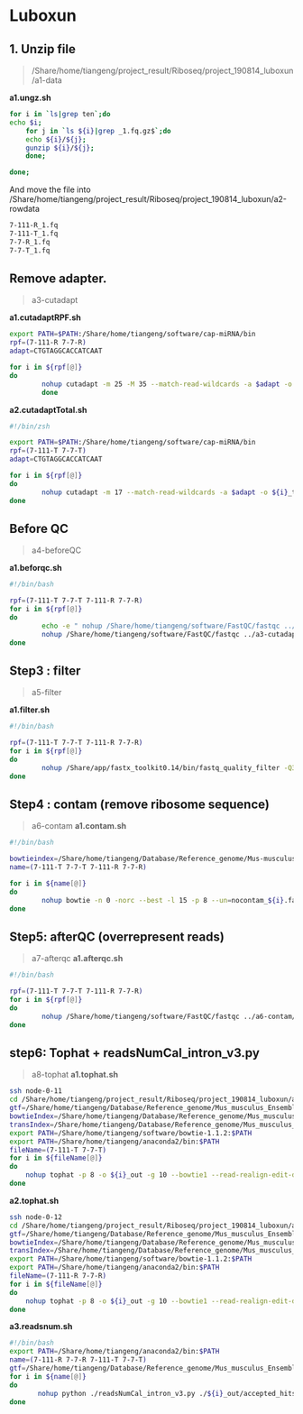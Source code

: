 # Luboxun

## 1. Unzip file

> /Share/home/tiangeng/project_result/Riboseq/project_190814_luboxun/a1-data

**a1.ungz.sh**
```sh
for i in `ls|grep ten`;do
echo $i;
    for j in `ls ${i}|grep _1.fq.gz$`;do
    echo ${i}/${j};
    gunzip ${i}/${j};
    done;

done;
```

And move the file into 
/Share/home/tiangeng/project_result/Riboseq/project_190814_luboxun/a2-rowdata
```sh
7-111-R_1.fq  
7-111-T_1.fq  
7-7-R_1.fq  
7-7-T_1.fq
```
## Remove adapter.

> a3-cutadapt

**a1.cutadaptRPF.sh**
```sh
export PATH=$PATH:/Share/home/tiangeng/software/cap-miRNA/bin
rpf=(7-111-R 7-7-R)
adapt=CTGTAGGCACCATCAAT

for i in ${rpf[@]}
do
        nohup cutadapt -m 25 -M 35 --match-read-wildcards -a $adapt -o ${i}_trimmed.fastq ../a2-rawdata/${i}_1.fq > ${i}_trimmed.log 2>&1 &
        done
```
**a2.cutadaptTotal.sh**
```sh
#!/bin/zsh

export PATH=$PATH:/Share/home/tiangeng/software/cap-miRNA/bin
rpf=(7-111-T 7-7-T)
adapt=CTGTAGGCACCATCAAT

for i in ${rpf[@]}
do
        nohup cutadapt -m 17 --match-read-wildcards -a $adapt -o ${i}_trimmed.fastq ../a2-rawdata/${i}_1.fq > ${i}_trimmed.log 2>&1 &
done
```
## Before QC

> a4-beforeQC

**a1.beforqc.sh**

```sh
#!/bin/bash

rpf=(7-111-T 7-7-T 7-111-R 7-7-R)
for i in ${rpf[@]}
do
        echo -e " nohup /Share/home/tiangeng/software/FastQC/fastqc ../a3-cutadapt/${i}_trimmed.fastq -o ./ > ${i}.log 2>&1 &";
        nohup /Share/home/tiangeng/software/FastQC/fastqc ../a3-cutadapt/${i}_trimmed.fastq -o ./ > ${i}.log 2>&1 & 
done
```

## Step3 : filter
> a5-filter

**a1.filter.sh**

```sh
#!/bin/bash

rpf=(7-111-T 7-7-T 7-111-R 7-7-R)
for i in ${rpf[@]}
do
        nohup /Share/app/fastx_toolkit0.14/bin/fastq_quality_filter -Q33 -v -q 25 -p 75 -i ../a3-cutadapt/${i}_trimmed.fastq -o ${i}_trimmedQfilter.fastq > ${i}_Qfilter.log 2>&1 & 
done
```

## Step4 : contam (remove ribosome sequence)

> a6-contam
**a1.contam.sh**
```sh
#!/bin/bash

bowtieindex=/Share/home/tiangeng/Database/Reference_genome/Mus-musculus_rRNA_bowtie-index/musRibosomal
name=(7-111-T 7-7-T 7-111-R 7-7-R)

for i in ${name[@]}
do
        nohup bowtie -n 0 -norc --best -l 15 -p 8 --un=nocontam_${i}.fastq $bowtieindex -q ../a5-filter/${i}_trimmedQfilter.fastq ${i}.alin > ${i}.err 2>&1 & 
done
```

## Step5: afterQC (overrepresent reads)

> a7-afterqc
**a1.afterqc.sh**
```sh
#!/bin/bash

rpf=(7-111-T 7-7-T 7-111-R 7-7-R)
for i in ${rpf[@]}
do
        nohup /Share/home/tiangeng/software/FastQC/fastqc ../a6-contam/nocontam_${i}.fastq -o ./ >${i}.log 2>&1 & 
done
```

## step6: Tophat + readsNumCal_intron_v3.py

> a8-tophat
**a1.tophat.sh**
```sh
ssh node-0-11
cd /Share/home/tiangeng/project_result/Riboseq/project_190814_luboxun/a8-tophat
gtf=/Share/home/tiangeng/Database/Reference_genome/Mus_musculus_Ensembl_GRCm38_star_genome-index/Mus_musculus.GRCm38.95.gtf
bowtieIndex=/Share/home/tiangeng/Database/Reference_genome/Mus_musculus_Ensembl_GRCm38_bowtie_genome-index/Mus_musculus.GRCm38.dna.primary_assembly
transIndex=/Share/home/tiangeng/Database/Reference_genome/Mus_musculus_Ensembl_GRCm38_tophat_trans-index/Mus_musculus.GRCm38.95
export PATH=/Share/home/tiangeng/software/bowtie-1.1.2:$PATH
export PATH=/Share/home/tiangeng/anaconda2/bin:$PATH
fileName=(7-111-T 7-7-T)
for i in ${fileName[@]}
do
    nohup tophat -p 8 -o ${i}_out -g 10 --bowtie1 --read-realign-edit-dist 0 --library-type fr-secondstrand -G $gtf --transcriptome-index=$transIndex --no-novel-juncs --segment-length=15 $bowtieIndex ../a6-contam/nocontam_${i}.fastq > ${i}.log 2>&1 & 
done
```

**a2.tophat.sh**
```sh
ssh node-0-12
cd /Share/home/tiangeng/project_result/Riboseq/project_190814_luboxun/a8-tophat
gtf=/Share/home/tiangeng/Database/Reference_genome/Mus_musculus_Ensembl_GRCm38_star_genome-index/Mus_musculus.GRCm38.95.gtf
bowtieIndex=/Share/home/tiangeng/Database/Reference_genome/Mus_musculus_Ensembl_GRCm38_bowtie_genome-index/Mus_musculus.GRCm38.dna.primary_assembly
transIndex=/Share/home/tiangeng/Database/Reference_genome/Mus_musculus_Ensembl_GRCm38_tophat_trans-index/Mus_musculus.GRCm38.95
export PATH=/Share/home/tiangeng/software/bowtie-1.1.2:$PATH
export PATH=/Share/home/tiangeng/anaconda2/bin:$PATH
fileName=(7-111-R 7-7-R)
for i in ${fileName[@]}
do
    nohup tophat -p 8 -o ${i}_out -g 10 --bowtie1 --read-realign-edit-dist 0 --library-type fr-secondstrand -G $gtf --transcriptome-index=$transIndex --no-novel-juncs --segment-length=15 $bowtieIndex ../a6-contam/nocontam_${i}.fastq > ${i}.log 2>&1 & 
done
```
**a3.readsnum.sh**
```sh
#!/bin/bash
export PATH=/Share/home/tiangeng/anaconda2/bin:$PATH
name=(7-111-R 7-7-R 7-111-T 7-7-T)
gtf=/Share/home/tiangeng/Database/Reference_genome/Mus_musculus_Ensembl_GRCm38_star_genome-index/Mus_musculus.GRCm38.95.gtf
for i in ${name[@]}
do
       nohup python ./readsNumCal_intron_v3.py ./${i}_out/accepted_hits.bam $gtf nocontam_${i}_mappedNum_intron.txt nocontam_${i} > read.${i}.log 2>&1 &
done
```

